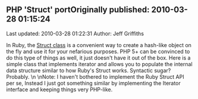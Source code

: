 ## PHP 'Struct' portOriginally published: 2010-03-28 01:15:24 
Last updated: 2010-03-28 01:22:31 
Author: Jeff Griffiths 
 
In Ruby, the [Struct class](http://ruby-doc.org/core/classes/Struct.html) is a convenient way to create a hash-like object on the fly and use it for your nefarious purposes. PHP 5+ can be convinced to do this type of things as well, it just doesn't have it out of the box. Here is a simple class that implements iterator and allows you to populate the internal data structure similar to how Ruby's Struct works. Syntactic sugar? Probably.\n\nNote: I haven't bothered to implement the Ruby Struct API per se, Instead I just got something similar by implementing the Iterator interface and keeping things very PHP-like.